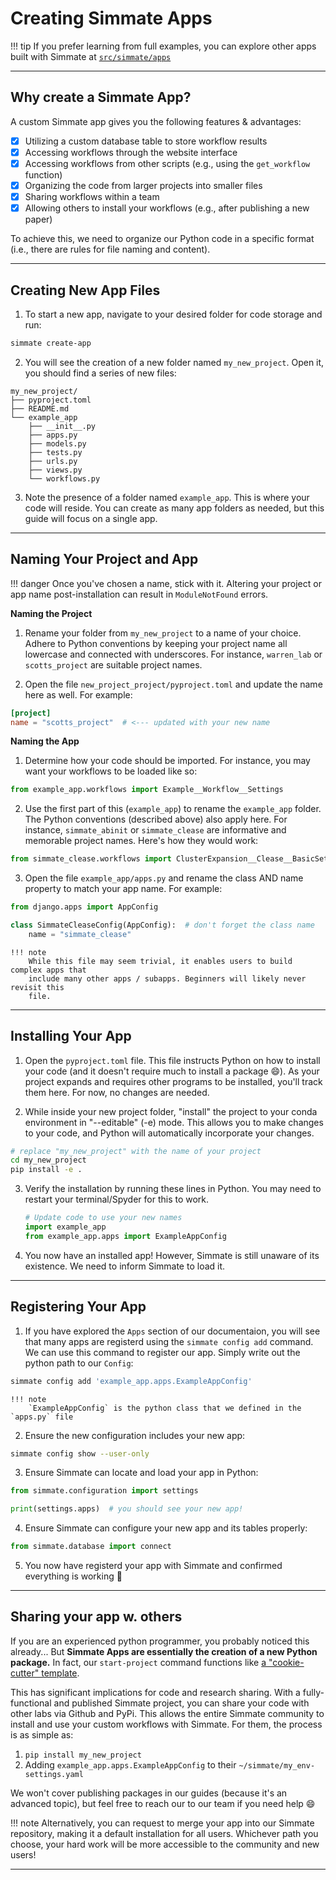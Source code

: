 # Creating Simmate Apps

!!! tip
    If you prefer learning from full examples, you can explore other apps built with Simmate at [`src/simmate/apps`](https://github.com/jacksund/simmate/tree/main/src/simmate/apps)

-------------------------------------------------------------------------------

## Why create a Simmate App?

A custom Simmate app gives you the following features & advantages:

- [x] Utilizing a custom database table to store workflow results
- [x] Accessing workflows through the website interface
- [x] Accessing workflows from other scripts (e.g., using the `get_workflow` function)
- [x] Organizing the code from larger projects into smaller files
- [x] Sharing workflows within a team
- [x] Allowing others to install your workflows (e.g., after publishing a new paper)

To achieve this, we need to organize our Python code in a specific format (i.e., there are rules for file naming and content).

-------------------------------------------------------------------------------

## Creating New App Files

1. To start a new app, navigate to your desired folder for code storage and run:
``` bash
simmate create-app
```

2. You will see the creation of a new folder named `my_new_project`. Open it, you should find a series of new files:
```
my_new_project/
├── pyproject.toml
├── README.md
└── example_app
    ├── __init__.py
    ├── apps.py
    ├── models.py
    ├── tests.py
    ├── urls.py
    ├── views.py
    └── workflows.py
```

3. Note the presence of a folder named `example_app`. This is where your code will reside. You can create as many app folders as needed, but this guide will focus on a single app.

-------------------------------------------------------------------------------

## Naming Your Project and App

!!! danger
    Once you've chosen a name, stick with it. Altering your project or app name post-installation can result in `ModuleNotFound` errors.

**Naming the Project**

1. Rename your folder from `my_new_project` to a name of your choice. Adhere to Python conventions by keeping your project name all lowercase and connected with underscores. For instance, `warren_lab` or `scotts_project` are suitable project names.

2. Open the file `new_project_project/pyproject.toml` and update the name here as well. For example:
``` toml
[project]
name = "scotts_project"  # <--- updated with your new name
```

**Naming the App**

1. Determine how your code should be imported. For instance, you may want your workflows to be loaded like so:
``` python
from example_app.workflows import Example__Workflow__Settings
```

2. Use the first part of this (`example_app`) to rename the `example_app` folder. The Python conventions (described above) also apply here. For instance, `simmate_abinit` or `simmate_clease` are informative and memorable project names. Here's how they would work:
``` python
from simmate_clease.workflows import ClusterExpansion__Clease__BasicSettings
```

3. Open the file `example_app/apps.py` and rename the class AND name property to match your app name. For example:
``` python
from django.apps import AppConfig

class SimmateCleaseConfig(AppConfig):  # don't forget the class name
    name = "simmate_clease"
```

    !!! note
        While this file may seem trivial, it enables users to build complex apps that
        include many other apps / subapps. Beginners will likely never revisit this
        file.

-------------------------------------------------------------------------------

## Installing Your App

1. Open the `pyproject.toml` file. This file instructs Python on how to install your code (and it doesn't require much to install a package :smile:). As your project expands and requires other programs to be installed, you'll track them here. For now, no changes are needed.

2. While inside your new project folder, "install" the project to
your conda environment in "--editable" (-e) mode. This allows you to make changes to your code, and Python will automatically incorporate your changes.
``` bash
# replace "my_new_project" with the name of your project
cd my_new_project
pip install -e .
```

3. Verify the installation by running these lines in Python. You may need to restart your terminal/Spyder for this to work.
    ``` python
    # Update code to use your new names
    import example_app
    from example_app.apps import ExampleAppConfig
    ```

4. You now have an installed app! However, Simmate is still unaware
of its existence. We need to inform Simmate to load it.

-------------------------------------------------------------------------------

## Registering Your App

1. If you have explored the `Apps` section of our documentaion, you will see that many apps are registerd using the `simmate config add` command. We can use this command to register our app. Simply write out the python path to our `Config`:
``` bash
simmate config add 'example_app.apps.ExampleAppConfig'
```

    !!! note
        `ExampleAppConfig` is the python class that we defined in the `apps.py` file

2. Ensure the new configuration includes your new app:
``` bash
simmate config show --user-only
```

3. Ensure Simmate can locate and load your app in Python:
``` python
from simmate.configuration import settings

print(settings.apps)  # you should see your new app!
```

4. Ensure Simmate can configure your new app and its tables properly:
``` python
from simmate.database import connect
```

5. You now have registerd your app with Simmate and confirmed everything is working :rocket:

-------------------------------------------------------------------------------

## Sharing your app w. others

If you are an experienced python programmer, you probably noticed this already... But **Simmate Apps are essentially the creation of a new Python package.** In fact, our `start-project` command functions like [a "cookie-cutter" template](https://cookiecutter.readthedocs.io/en/stable/README.html).

This has significant implications for code and research sharing. With a fully-functional and published Simmate project, you can share your code with other labs via Github and PyPi. This allows the entire Simmate community to install and use your custom workflows with Simmate. For them, the process is as simple as:

1.  `pip install my_new_project`
2.  Adding `example_app.apps.ExampleAppConfig` to their `~/simmate/my_env-settings.yaml`

We won't cover publishing packages in our guides (because it's an advanced topic), but feel free to reach our to our team if you need help :smile:

!!! note
    Alternatively, you can request to merge your app into our Simmate repository, making it a default installation for all users. Whichever path you choose, your hard work will be more accessible to the community and new users!

-------------------------------------------------------------------------------
